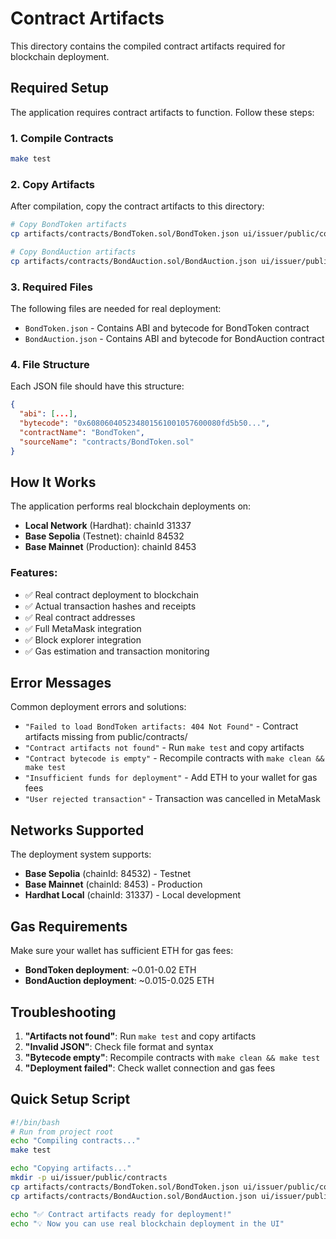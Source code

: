 # Contract Artifacts

This directory contains the compiled contract artifacts required for blockchain deployment. 

## Required Setup

The application requires contract artifacts to function. Follow these steps:

### 1. Compile Contracts
```bash
make test
```

### 2. Copy Artifacts
After compilation, copy the contract artifacts to this directory:

```bash
# Copy BondToken artifacts
cp artifacts/contracts/BondToken.sol/BondToken.json ui/issuer/public/contracts/

# Copy BondAuction artifacts  
cp artifacts/contracts/BondAuction.sol/BondAuction.json ui/issuer/public/contracts/
```

### 3. Required Files
The following files are needed for real deployment:
- `BondToken.json` - Contains ABI and bytecode for BondToken contract
- `BondAuction.json` - Contains ABI and bytecode for BondAuction contract

### 4. File Structure
Each JSON file should have this structure:
```json
{
  "abi": [...],
  "bytecode": "0x608060405234801561001057600080fd5b50...",
  "contractName": "BondToken",
  "sourceName": "contracts/BondToken.sol"
}
```

## How It Works

The application performs real blockchain deployments on:
- **Local Network** (Hardhat): chainId 31337
- **Base Sepolia** (Testnet): chainId 84532  
- **Base Mainnet** (Production): chainId 8453

### Features:
- ✅ Real contract deployment to blockchain
- ✅ Actual transaction hashes and receipts
- ✅ Real contract addresses
- ✅ Full MetaMask integration
- ✅ Block explorer integration
- ✅ Gas estimation and transaction monitoring

## Error Messages

Common deployment errors and solutions:

- `"Failed to load BondToken artifacts: 404 Not Found"` - Contract artifacts missing from public/contracts/
- `"Contract artifacts not found"` - Run `make test` and copy artifacts  
- `"Contract bytecode is empty"` - Recompile contracts with `make clean && make test`
- `"Insufficient funds for deployment"` - Add ETH to your wallet for gas fees
- `"User rejected transaction"` - Transaction was cancelled in MetaMask

## Networks Supported

The deployment system supports:
- **Base Sepolia** (chainId: 84532) - Testnet
- **Base Mainnet** (chainId: 8453) - Production  
- **Hardhat Local** (chainId: 31337) - Local development

## Gas Requirements

Make sure your wallet has sufficient ETH for gas fees:
- **BondToken deployment**: ~0.01-0.02 ETH
- **BondAuction deployment**: ~0.015-0.025 ETH

## Troubleshooting

1. **"Artifacts not found"**: Run `make test` and copy artifacts
2. **"Invalid JSON"**: Check file format and syntax
3. **"Bytecode empty"**: Recompile contracts with `make clean && make test`
4. **"Deployment failed"**: Check wallet connection and gas fees

## Quick Setup Script

```bash
#!/bin/bash
# Run from project root
echo "Compiling contracts..."
make test

echo "Copying artifacts..."
mkdir -p ui/issuer/public/contracts
cp artifacts/contracts/BondToken.sol/BondToken.json ui/issuer/public/contracts/
cp artifacts/contracts/BondAuction.sol/BondAuction.json ui/issuer/public/contracts/

echo "✅ Contract artifacts ready for deployment!"
echo "💡 Now you can use real blockchain deployment in the UI"
```